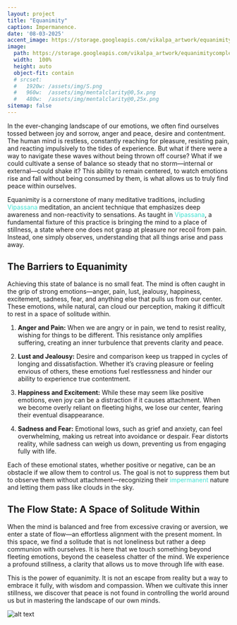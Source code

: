 ```yaml
---
layout: project
title: "Equanimity"
caption: Impermanence.
date: '08-03-2025'
accent_image: https://storage.googleapis.com/vikalpa_artwork/equanimitycomplete.png  
image: 
  path: https://storage.googleapis.com/vikalpa_artwork/equanimitycomplete.png  
  width:  100%
  height: auto
  object-fit: contain
  # srcset: 
  #   1920w: /assets/img/S.png
  #   960w:  /assets/img/mentalclarity@0,5x.png
  #   480w:  /assets/img/mentalclarity@0,25x.png
sitemap: false
---
```


In the ever-changing landscape of our emotions, we often find ourselves tossed between joy and sorrow, anger and peace, desire and contentment. The human mind is restless, constantly reaching for pleasure, resisting pain, and reacting impulsively to the tides of experience. But what if there were a way to navigate these waves without being thrown off course? What if we could cultivate a sense of balance so steady that no storm—internal or external—could shake it? This ability to remain centered, to watch emotions rise and fall without being consumed by them, is what allows us to truly find peace within ourselves.

Equanimity is a cornerstone of many meditative traditions, including <span style="color:turquoise">Vipassana</span> meditation, an ancient technique that emphasizes deep awareness and non-reactivity to sensations. As taught in <span style="color:turquoise">Vipassana</span>, a fundamental fixture of this practice is bringing the mind to a place of stillness, a state where one does not grasp at pleasure nor recoil from pain. Instead, one simply observes, understanding that all things arise and pass away.


## The Barriers to Equanimity

Achieving this state of balance is no small feat. The mind is often caught in the grip of strong emotions—anger, pain, lust, jealousy, happiness, excitement, sadness, fear, and anything else that pulls us from our center. These emotions, while natural, can cloud our perception, making it difficult to rest in a space of solitude within.

1. **Anger and Pain:** When we are angry or in pain, we tend to resist reality, wishing for things to be different. This resistance only amplifies suffering, creating an inner turbulence that prevents clarity and peace.

2. **Lust and Jealousy:** Desire and comparison keep us trapped in cycles of longing and dissatisfaction. Whether it’s craving pleasure or feeling envious of others, these emotions fuel restlessness and hinder our ability to experience true contentment.

3. **Happiness and Excitement:** While these may seem like positive emotions, even joy can be a distraction if it causes attachment. When we become overly reliant on fleeting highs, we lose our center, fearing their eventual disappearance.

4. **Sadness and Fear:** Emotional lows, such as grief and anxiety, can feel overwhelming, making us retreat into avoidance or despair. Fear distorts reality, while sadness can weigh us down, preventing us from engaging fully with life.

Each of these emotional states, whether positive or negative, can be an obstacle if we allow them to control us. The goal is not to suppress them but to observe them without attachment—recognizing their <span style="color:turquoise">impermanent</span> nature and letting them pass like clouds in the sky.


## The Flow State: A Space of Solitude Within

When the mind is balanced and free from excessive craving or aversion, we enter a state of flow—an effortless alignment with the present moment. In this space, we find a solitude that is not loneliness but rather a deep communion with ourselves. It is here that we touch something beyond fleeting emotions, beyond the ceaseless chatter of the mind. We experience a profound stillness, a clarity that allows us to move through life with ease.

This is the power of equanimity. It is not an escape from reality but a way to embrace it fully, with wisdom and compassion. When we cultivate this inner stillness, we discover that peace is not found in controlling the world around us but in mastering the landscape of our own minds.

![alt text](https://storage.googleapis.com/vikalpa_artwork/equanimitycomplete.png)
